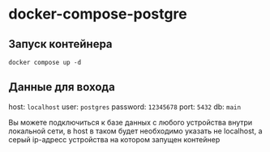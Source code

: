# docker-compose-postgre

## Запуск контейнера
`docker compose up -d`

## Данные для вохода
host: `localhost`
user: `postgres`
password: `12345678`
port: `5432`
db: `main`

Вы можете подключиться к базе данных с любого устройства внутри локальной сети, в host в таком будет необходимо указать не localhost, а серый ip-адресс устройства на котором запущен контейнер
